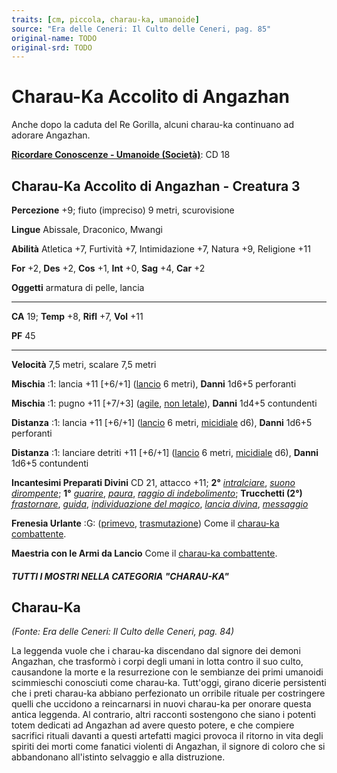 ```yaml
---
traits: [cm, piccola, charau-ka, umanoide]
source: "Era delle Ceneri: Il Culto delle Ceneri, pag. 85"
original-name: TODO
original-srd: TODO
---
```


# Charau-Ka Accolito di Angazhan

Anche dopo la caduta del Re Gorilla, alcuni charau-ka continuano ad adorare
Angazhan.

**[Ricordare Conoscenze - Umanoide (Società)](/azioni/abilita/ricordare-conoscenze)**:
CD 18

## Charau-Ka Accolito di Angazhan - Creatura 3

**Percezione** +9; fiuto (impreciso) 9 metri, scurovisione

**Lingue** Abissale, Draconico, Mwangi

**Abilità** Atletica +7, Furtività +7, Intimidazione +7, Natura +9, Religione
+11

**For** +2, **Des** +2, **Cos** +1, **Int** +0, **Sag** +4, **Car** +2

**Oggetti** armatura di pelle, lancia

---

**CA** 19; **Temp** +8, **Rifl** +7, **Vol** +11

**PF** 45

---

**Velocità** 7,5 metri, scalare 7,5 metri

**Mischia** :1: lancia +11 \[+6/+1] ([lancio](/tratti/lancio) 6 metri),
**Danni** 1d6+5 perforanti

**Mischia** :1: pugno +11 \[+7/+3] ([agile](/tratti/agile),
[non letale](/tratti/non-letale)), **Danni** 1d4+5 contundenti

**Distanza** :1: lancia +11 \[+6/+1] ([lancio](/tratti/lancio) 6 metri,
[micidiale](/tratti/micidiale) d6), **Danni** 1d6+5 perforanti

**Distanza** :1: lanciare detriti +11 \[+6/+1] ([lancio](/tratti/lancio) 6
metri, [micidiale](/tratti/micidiale) d6), **Danni** 1d6+5 contundenti

**Incantesimi Preparati Divini** CD 21, attacco +11; **2°**
_[intralciare](/incantesimi/intralciare)_,
_[suono dirompente](/incantesimi/suono-dirompente)_; **1°**
_[guarire](/incantesimi/guarire)_, _[paura](/incantesimi/paura)_,
_[raggio di indebolimento](/incantesimi/raggio-di-indebolimento)_; **Trucchetti
(2°)** _[frastornare](/incantesimi/frastornare)_, _[guida](/incantesimi/guida)_,
_[individuazione del magico](/incantesimi/individuazione-del-magico)_,
_[lancia divina](/incantesimi/lancia-divina)_,
_[messaggio](/incantesimi/messaggio)_

**Frenesia Urlante** :G: ([primevo](/tratti/primevo),
[trasmutazione](/tratti/trasmutazione)) Come il
[charau-ka combattente](/creature/charau-ka-combattente).

**Maestria con le Armi da Lancio** Come il
[charau-ka combattente](/creature/charau-ka-combattente).

##### TUTTI I MOSTRI NELLA CATEGORIA "CHARAU-KA"

## **Charau-Ka**

_(Fonte: Era delle Ceneri: Il Culto delle Ceneri, pag. 84)_

La leggenda vuole che i charau-ka discendano dal signore dei demoni Angazhan,
che trasformò i corpi degli umani in lotta contro il suo culto, causandone la
morte e la resurrezione con le sembianze dei primi umanoidi scimmieschi
conosciuti come charau-ka. Tutt'oggi, girano dicerie persistenti che i preti
charau-ka abbiano perfezionato un orribile rituale per costringere quelli che
uccidono a reincarnarsi in nuovi charau-ka per onorare questa antica leggenda.
Al contrario, altri racconti sostengono che siano i potenti totem dedicati ad
Angazhan ad avere questo potere, e che compiere sacrifici rituali davanti a
questi artefatti magici provoca il ritorno in vita degli spiriti dei morti come
fanatici violenti di Angazhan, il signore di coloro che si abbandonano
all'istinto selvaggio e alla distruzione.
